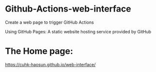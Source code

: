 # Github-Actions-web-interface
Create a web page to trigger GitHub Actions

Using GitHub Pages: A static website hosting service provided by GitHub

# The Home page:
https://cuhk-haosun.github.io/web-interface/
